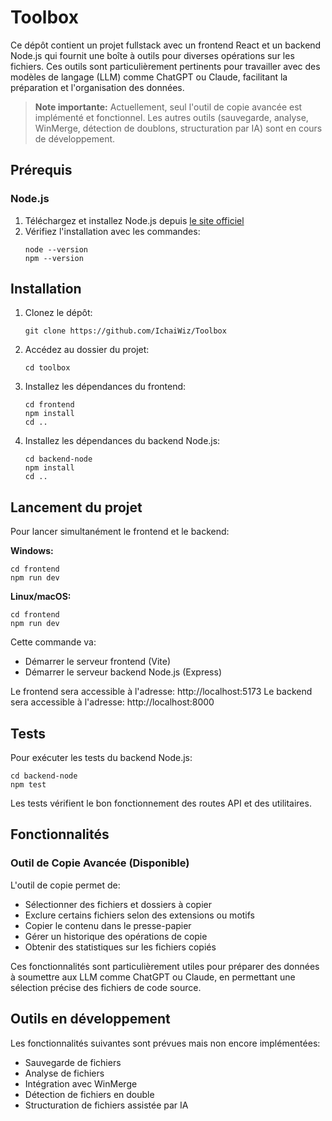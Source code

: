 # Toolbox

Ce dépôt contient un projet fullstack avec un frontend React et un backend Node.js qui fournit une boîte à outils pour diverses opérations sur les fichiers. Ces outils sont particulièrement pertinents pour travailler avec des modèles de langage (LLM) comme ChatGPT ou Claude, facilitant la préparation et l'organisation des données.

> **Note importante:** Actuellement, seul l'outil de copie avancée est implémenté et fonctionnel. Les autres outils (sauvegarde, analyse, WinMerge, détection de doublons, structuration par IA) sont en cours de développement.

## Prérequis

### Node.js

1. Téléchargez et installez Node.js depuis [le site officiel](https://nodejs.org/)
2. Vérifiez l'installation avec les commandes:
   ```
   node --version
   npm --version
   ```


## Installation

1. Clonez le dépôt:
   ```
   git clone https://github.com/IchaiWiz/Toolbox
   ```

2. Accédez au dossier du projet:
   ```
   cd toolbox
   ```

3. Installez les dépendances du frontend:
   ```
   cd frontend
   npm install
   cd ..
   ```

4. Installez les dépendances du backend Node.js:
   ```
   cd backend-node
   npm install
   cd ..
   ```

## Lancement du projet

Pour lancer simultanément le frontend et le backend:

**Windows:**
```
cd frontend
npm run dev
```

**Linux/macOS:**
```
cd frontend
npm run dev
```

Cette commande va:
- Démarrer le serveur frontend (Vite)
- Démarrer le serveur backend Node.js (Express)

Le frontend sera accessible à l'adresse: http://localhost:5173
Le backend sera accessible à l'adresse: http://localhost:8000

## Tests

Pour exécuter les tests du backend Node.js:

```
cd backend-node
npm test
```

Les tests vérifient le bon fonctionnement des routes API et des utilitaires.

## Fonctionnalités

### Outil de Copie Avancée (Disponible)

L'outil de copie permet de:
- Sélectionner des fichiers et dossiers à copier
- Exclure certains fichiers selon des extensions ou motifs
- Copier le contenu dans le presse-papier
- Gérer un historique des opérations de copie
- Obtenir des statistiques sur les fichiers copiés

Ces fonctionnalités sont particulièrement utiles pour préparer des données à soumettre aux LLM comme ChatGPT ou Claude, en permettant une sélection précise des fichiers de code source.

## Outils en développement

Les fonctionnalités suivantes sont prévues mais non encore implémentées:
- Sauvegarde de fichiers
- Analyse de fichiers
- Intégration avec WinMerge
- Détection de fichiers en double
- Structuration de fichiers assistée par IA 